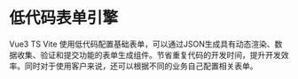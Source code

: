 <!--
 * @Description:
 * @Author: fengpu 1126120965@qq.com
 * @Date: 2024-10-14 12:52:42
 * @LastEditors: fengpu 1126120965@qq.com
 * @LastEditTime: 2024-10-14 13:04:22
 * @FilePath: \fengpu-study\work\简历.md
 * Endless Story. - NANA
-->

# 低代码表单引擎
  Vue3 TS Vite
  使用低代码配置基础表单，可以通过JSON生成具有动态渲染、数据收集、验证和提交功能的表单生成组件。节省重复代码的开发时间，提升开发效率。同时对于使用客户来说，还可以根据不同的业务自己配置相关表单。
